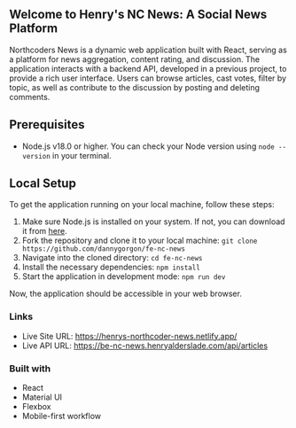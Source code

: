 

## Welcome to Henry's NC News: A Social News Platform

Northcoders News is a dynamic web application built with React, serving as a platform for news aggregation, content rating, and discussion. The application interacts with a backend API, developed in a previous project, to provide a rich user interface. Users can browse articles, cast votes, filter by topic, as well as contribute to the discussion by posting and deleting comments.


## Prerequisites

- Node.js v18.0 or higher. You can check your Node version using `node --version` in your terminal.

## Local Setup

To get the application running on your local machine, follow these steps:

1. Make sure Node.js is installed on your system. If not, you can download it from [here](https://nodejs.org/en/download/).
2. Fork the repository and clone it to your local machine:
   `git clone https://github.com/dannygorgon/fe-nc-news`
3. Navigate into the cloned directory:
   `cd fe-nc-news`
4. Install the necessary dependencies:
   `npm install`
5. Start the application in development mode:
   `npm run dev`

Now, the application should be accessible in your web browser.

### Links

- Live Site URL: https://henrys-northcoder-news.netlify.app/
- Live API URL: https://be-nc-news.henryalderslade.com/api/articles

### Built with
- React
- Material UI
- Flexbox
- Mobile-first workflow

